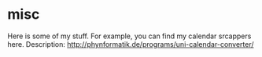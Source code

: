 misc
====

Here is some of my stuff.
For example, you can find my calendar srcappers here.
Description: http://phynformatik.de/programs/uni-calendar-converter/
